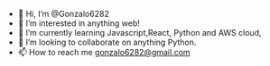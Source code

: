 - 👋 Hi, I’m @Gonzalo6282
- 👀 I’m interested in anything web!
- 🌱 I’m currently learning Javascript,React, Python and AWS cloud,
- 💞️ I’m looking to collaborate on anything Python.
- 📫 How to reach me gonzalo6282@gmail.com

<!---
Gonzalo6282/Gonzalo6282 is a ✨ special ✨ repository because its `README.md` (this file) appears on your GitHub profile.
You can click the Preview link to take a look at your changes.
--->
